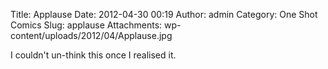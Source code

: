 Title: Applause 
Date: 2012-04-30 00:19
Author: admin
Category: One Shot Comics
Slug: applause
Attachments: wp-content/uploads/2012/04/Applause.jpg

I couldn't un-think this once I realised it.

